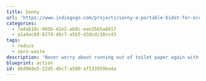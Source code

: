 ```yaml
---
title: Sonny
url: 'https://www.indiegogo.com/projects/sonny-a-portable-bidet-for-eco-conscious-humans/x/17318484#/'
categories:
  - 7adab10c-985b-42e2-ab8c-eee35b5a8817
  - a1a4ac88-627d-4bc7-a5b5-d3dcdc10cc43
tags:
  - reduce
  - zero-waste
description: 'Never worry about running out of toilet paper again with Sonny, a sustainable alternative to wipes and paper for better hygiene and a greener planet.'
blueprint: action
id: dbd068e5-22d5-4bc7-a500-af533959ba4a
---
```

